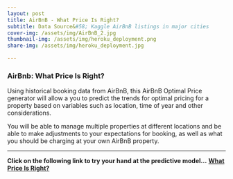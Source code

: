 ```yaml
---
layout: post
title: AirBnB - What Price Is Right?
subtitle: Data Source&#58; Kaggle AirBnB listings in major cities
cover-img: /assets/img/AirBnB_2.jpg
thumbnail-img: /assets/img/heroku_deployment.png
share-img: /assets/img/heroku_deployment.jpg

---
```


### **AirBnb: What Price Is Right?**

Using historical booking data from AirBnB, this AirBnB Optimal Price generator will allow a you to predict the trends for optimal pricing for a property based on variables such as location, time of year and other considerations.

You will be able to manage multiple properties at different locations and be able to make adjustments to your expectations for booking, as well as what you should be charging at your own AirBnB property.

---

**Click on the following link to try your hand at the predictive model...**
**[What Price Is Right?](https://airbnb-rightprice.herokuapp.com/)**
